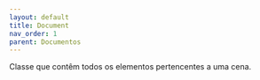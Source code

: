 ```yaml
---
layout: default
title: Document
nav_order: 1
parent: Documentos
---
```

Classe que contêm todos os elementos pertencentes a uma cena.